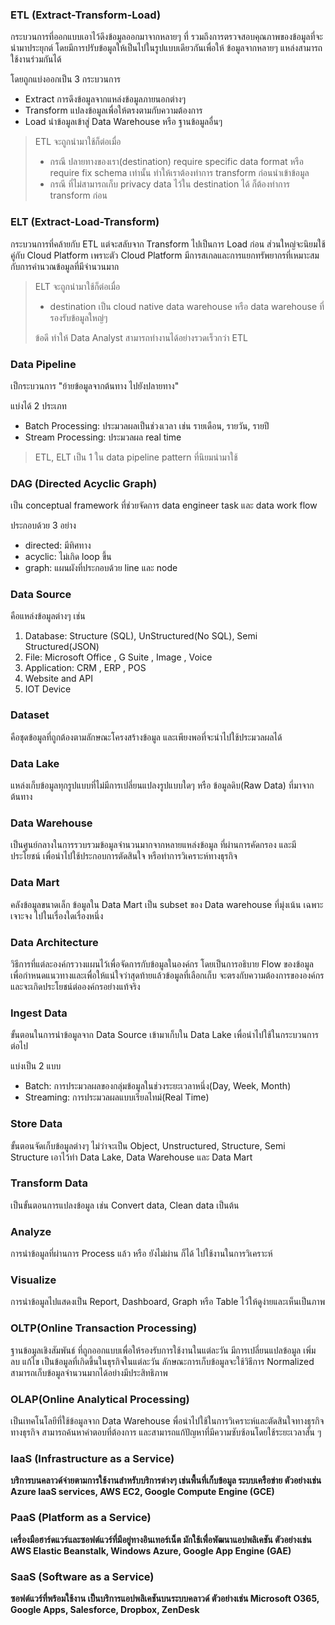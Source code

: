 
### **ETL (**Extract-Transform-Load**)**

กระบวนการที่ออกแบบเอาไว้ดึงข้อมูลออกมาจากหลายๆ ที่ รวมถึงการตรวจสอบคุณภาพของข้อมูลที่จะนำมาประยุกต์ โดยมีการปรับข้อมูลให้เป็นไปในรูปแบบเดียวกันเพื่อให้ ข้อมูลจากหลายๆ แหล่งสามารถใช้งานร่วมกันได้&#x20;

โดยถูกแบ่งออกเป็น 3 กระบวนการ

* Extract การดึงข้อมูลจากแหล่งข้อมูลภายนอกต่างๆ
* Transform แปลงข้อมูลเพื่อให้ตรงตามกับความต้องการ
* Load นำข้อมูลเข้าสู่ Data Warehouse หรือ ฐานข้อมูลอื่นๆ

> ETL จะถูกนำมาใช้ก็ต่อเมื่อ&#x20;
>
> * กรณี ปลายทางของเรา(destination) require specific data format หรือ require fix schema เท่านั้น ทำให้เราต้องทำการ transform ก่อนนำเข้าข้อมูล
> * กรณี ที่ไม่สามารถเก็บ privacy data ไว้ใน destination ได้ ก็ต้องทำการ transform ก่อน

### ELT (Extract-Load-Transform)

กระบวนการที่คล้ายกับ ETL แต่จะสลับจาก  Transform ไปเป็นการ Load ก่อน ส่วนใหญ่จะนิยมใช้คู่กับ Cloud Platform เพราะตัว Cloud Platform มีการสเกลและการแยกทรัพยากรที่เหมาะสมกับการคำนวณข้อมูลที่มีจำนวนมาก

> ELT จะถูกนำมาใช้ก็ต่อเมื่อ&#x20;
>
> * destination เป็น cloud native data warehouse หรือ data warehouse ที่รองรับข้อมูลใหญ่ๆ
>
> ข้อดี ทำให้ Data Analyst สามารถทำงานได้อย่างรวดเร็วกว่า ETL

### Data Pipeline

เป็กระบวนการ "ย้ายข้อมูลจากต้นทาง ไปยังปลายทาง"&#x20;

แบ่งได้ 2 ประเภท

* Batch Processing: ประมวลผลเป็นช่วงเวลา เช่น รายเดือน, รายวัน, รายปี
* Stream Processing: ประมวลผล real time

> ETL, ELT เป็น 1 ใน data pipeline pattern ที่นิยมนำมาใช้

### DAG (Directed Acyclic Graph)

เป็น conceptual framework ที่ช่วยจัดการ data engineer task และ data work flow&#x20;

ประกอบด้วย 3 อย่าง

* directed: มีทิศทาง
* acyclic: ไม่เกิด loop ขึ้น
* graph: แผนผังที่ประกอบด้วย line และ node

### Data Source

คือแหล่งข้อมูลต่างๆ เช่น

1. Database: Structure (SQL),  UnStructured(No SQL), Semi Structured(JSON)&#x20;
2. File: Microsoft Office , G Suite , Image , Voice
3. Application: CRM , ERP , POS
4. Website and API
5. IOT Device

### Dataset

คือชุดข้อมูลที่ถูกต้องตามลักษณะโครงสร้างข้อมูล และเพียงพอที่จะนำไปใช้ประมวลผลได้

### Data Lake

แหล่งเก็บข้อมูลทุกรูปแบบที่ไม่มีการเปลี่ยนแปลงรูปแบบใดๆ หรือ ข้อมูลดิบ(Raw Data) ที่มาจากต้นทาง

### Data Warehouse

เป็นศูนย์กลางในการรวบรวมข้อมูลจำนวนมากจากหลายแหล่งข้อมูล ที่ผ่านการคัดกรอง และมีประโยชน์ เพื่อนำไปใช้ประกอบการตัดสินใจ หรือทำการวิเคราะห์ทางธุรกิจ

### Data Mart

คลังข้อมูลขนาดเล็ก ข้อมูลใน Data Mart เป็น subset ของ Data warehouse ที่มุ่งเน้น เฉพาะเจาะจง ไปในเรื่องใดเรื่องหนึ่ง

### **Data Architecture**

วิธีการที่แต่ละองค์กรวางแผนไว้เพื่อจัดการกับข้อมูลในองค์กร โดยเป็นการอธิบาย Flow ของข้อมูล เพื่อกำหนดแนวทางและเพื่อให้แน่ใจว่าสุดท้ายแล้วข้อมูลที่เลือกเก็บ จะตรงกับความต้องการขององค์กรและจะเกิดประโยชน์ต่อองค์กรอย่างแท้จริง

### Ingest Data

ขั้นตอนในการนำข้อมูลจาก Data Source เข้ามาเก็บใน Data Lake เพื่อนำไปใช้ในกระบวนการต่อไป

แบ่งเป็น 2 แบบ

* Batch: การประมวลผลของกลุ่มข้อมูลในช่วงระยะเวลาหนึ่ง(Day, Week, Month)
* Streaming: การประมวลผลแบบเรียลไทม์(Real Time)

### Store Data

ขั้นตอนจัดเก็บข้อมูลต่างๆ ไม่ว่าจะเป็น Object, Unstructured, Structure, Semi Structure เอาไว้ทำ Data Lake, Data Warehouse และ Data Mart

### Transform Data

เป็นขั้นตอนการแปลงข้อมูล เช่น Convert data, Clean data เป็นต้น

### Analyze

การนำข้อมูลที่ผ่านการ Process แล้ว หรือ ยังไม่ผ่าน ก็ได้  ไปใช้งานในการวิเคราะห์

### Visualize

การนำข้อมูลไปแสดงเป็น Report, Dashboard, Graph หรือ Table ไว้ให้ดูง่ายและเห็นเป็นภาพ

### **OLTP(Online Transaction Processing)**

ฐานข้อมูลเชิงสัมพันธ์ ที่ถูกออกแบบเพื่อให้รองรับการใช้งานในแต่ละวัน มีการเปลี่ยนแปลข้อมูล เพิ่ม ลบ แก้ไข เป็นข้อมูลที่เกิดขึ้นในธุรกิจในแต่ละวัน ลักษณะการเก็บข้อมูลจะใช้วิธีการ Normalized สามารถเก็บข้อมูลจำนวนมากได้อย่างมีประสิทธิภาพ

### **OLAP(Online Analytical Processing)**

เป็นเทคโนโลยีที่ใช้ข้อมูลจาก  Data Warehouse พื่อนำไปใช้ในการวิเคราะห์และตัดสินใจทางธุรกิจทางธุรกิจ สามารถค้นหาคำตอบที่ต้องการ และสามารถแก้ปัญหาที่มีความซับซ้อนโดยใช้ระยะเวลาสั้น ๆ

### **IaaS (Infrastructure as a Service)**

**บริการบนคลาวด์จ่ายตามการใช้งานสำหรับบริการต่างๆ เช่นพื้นที่เก็บข้อมูล ระบบเครือข่าย ตัวอย่างเช่น Azure IaaS services, AWS EC2, Google Compute Engine (GCE)**

### **PaaS (Platform as a Service)**

**เครื่องมือฮาร์ดแวร์และซอฟต์แวร์ที่มีอยู่ทางอินเทอร์เน็ต มักใช้เพื่อพัฒนาแอปพลิเคชัน ตัวอย่างเช่น AWS Elastic Beanstalk, Windows Azure, Google App Engine (GAE)**

### **SaaS (Software as a Service)**

**ซอฟต์แวร์ที่พร้อมใช้งาน เป็นบริการแอปพลิเคชันบนระบบคลาวด์ ตัวอย่างเช่น Microsoft O365, Google Apps, Salesforce, Dropbox, ZenDesk**

